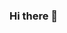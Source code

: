 ### Hi there 👋

<!--
**react-hangul/react-hangul** is a ✨ 🌱 ui component library ✨ and 🔭 aims to become a complete design system to provide 🤔 developers a robust and easy way to create awesomeness 👯.

⚡ Inspiration to this project comes from a magestic beast Hangul(Kashmir Stag) which is strong, beautiful and agile. 

⚡ Hangul(Kashmir Stag) is on the verge of exitinction and if you like this project or the insipiration behind it, please spread the word to create 
awareness about this beautiful animal.
-->
